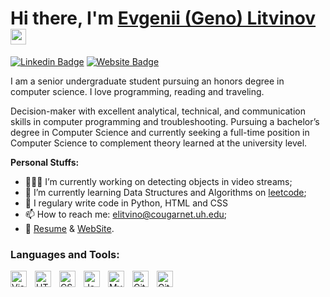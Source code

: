 # Hi there, I'm [Evgenii (Geno) Litvinov](https://www.linkedin.com/in/evgenii-litvinov/) <img src="https://media.giphy.com/media/hvRJCLFzcasrR4ia7z/giphy.gif" width="25px">

[![Linkedin Badge](https://img.shields.io/badge/-LinkedIn-0e76a8?style=flat-square&logo=Linkedin&logoColor=white)](https://www.linkedin.com/in/evgenii-litvinov/)
[![Website Badge](https://img.shields.io/badge/Website-3b5998?style=flat-square&logo=google-chrome&logoColor=white)](https://theevgenii.github.io/)


I am a senior undergraduate student pursuing an honors degree in computer science. I love programming, reading and traveling.

Decision-maker with excellent analytical, technical, and communication skills in computer programming and troubleshooting. Pursuing a bachelor’s degree in Computer Science and currently seeking a full-time position in Computer Science to complement theory learned at the university level.


**Personal Stuffs:**

- 👨🏻‍💻 I’m currently working on detecting objects in video streams;
- 🚀 I’m currently learning Data Structures and Algorithms on [leetcode](https://leetcode.com/EvgeniiLitvinov/);
- 📝 I regulary write code in Python, HTML and CSS
- 📫 How to reach me: elitvino@cougarnet.uh.edu;
- 📝 [Resume](https://github.com/TheEvgenii/Coding-Interviews-/tree/master/Resume) & [WebSite](https://theevgenii.github.io/).


### Languages and Tools:

<img align="left" alt="Visual Studio Code" width="26px" src="https://cdn.jsdelivr.net/gh/devicons/devicon/icons/vscode/vscode-original.svg" style="padding-right:10px;" />
<img align="left" alt="HTML5" width="26px" src="https://cdn.jsdelivr.net/gh/devicons/devicon/icons/html5/html5-original.svg" style="padding-right:10px;" />
<img align="left" alt="CSS3" width="26px" src="https://cdn.jsdelivr.net/gh/devicons/devicon/icons/css3/css3-original.svg" style="padding-right:10px;" />
<img align="left" alt="JavaScript" width="26px" src="https://cdn.jsdelivr.net/gh/devicons/devicon/icons/javascript/javascript-original.svg" style="padding-right:10px;" />
<img align="left" alt="MySQL" width="26px" src="https://cdn.jsdelivr.net/gh/devicons/devicon/icons/mysql/mysql-original.svg" style="padding-right:10px;" />
<img align="left" alt="Git" width="26px" src="https://cdn.jsdelivr.net/gh/devicons/devicon/icons/git/git-original.svg" style="padding-right:10px;" />
<img align="left" alt="GitHub" width="26px" src="https://user-images.githubusercontent.com/3369400/139447912-e0f43f33-6d9f-45f8-be46-2df5bbc91289.png" style="padding-right:10px;" />

<br />
<br />



